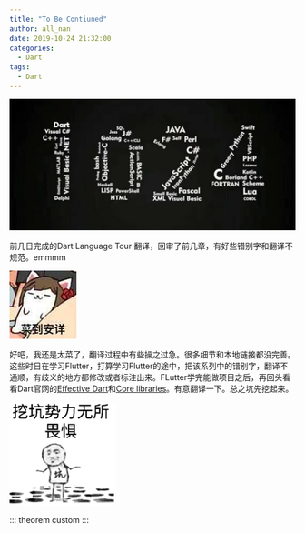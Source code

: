 ```yaml
---
title: "To Be Contiuned"
author: all_nan
date: 2019-10-24 21:32:00
categories:
  - Dart
tags:
  - Dart
---
```


![1024](./res/2019-10-24-21-43-30.png)

前几日完成的Dart Language Tour 翻译，回审了前几章，有好些错别字和翻译不规范。emmmm

![菜的一p](./res/2019-10-24-21-52-40.png)

好吧，我还是太菜了，翻译过程中有些操之过急。很多细节和本地链接都没完善。这些时日在学习Flutter，打算学习Flutter的途中，把该系列中的错别字，翻译不通顺，有歧义的地方都修改或者标注出来。FLutter学完能做项目之后，再回头看看Dart官网的[Effective Dart](https://dart.dev/guides/language/effective-dart)和[Core libraries](https://dart.dev/guides/libraries/library-tour)。有意翻译一下。总之坑先挖起来。

![继续挖坑](./res/2019-10-24-22-07-05.png)

::: theorem
custom
:::
